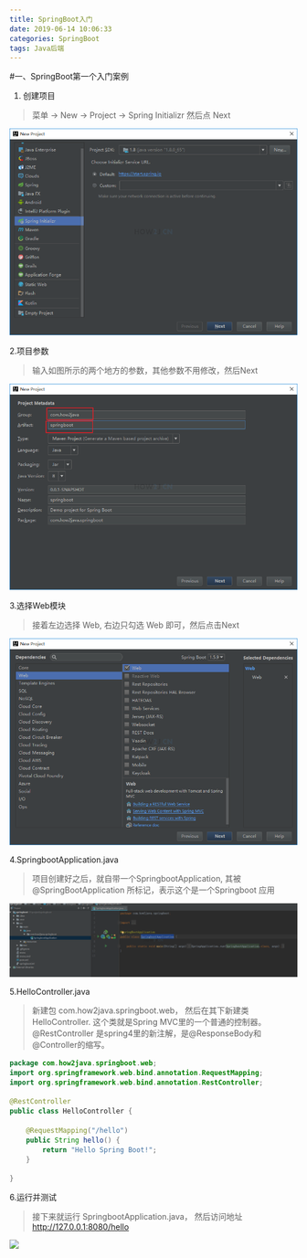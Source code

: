 ```yaml
---
title: SpringBoot入门
date: 2019-06-14 10:06:33
categories: SpringBoot
tags: Java后端
---
```


#一、SpringBoot第一个入门案例
1. 创建项目
> 菜单 -> New -> Project -> Spring Initializr 然后点 Next

![](SpringBoot入门/1.png)

2.项目参数
> 输入如图所示的两个地方的参数，其他参数不用修改，然后Next

![](SpringBoot入门/2.png)

3.选择Web模块
> 接着左边选择 Web, 右边只勾选 Web 即可，然后点击Next

![](SpringBoot入门/3.png)

4.SpringbootApplication.java
> 项目创建好之后，就自带一个SpringbootApplication, 其被@SpringBootApplication 所标记，表示这个是一个Springboot 应用

![](SpringBoot入门/4.png)

5.HelloController.java
> 新建包 com.how2java.springboot.web， 然后在其下新建类HelloController.
这个类就是Spring MVC里的一个普通的控制器。
@RestController 是spring4里的新注解，是@ResponseBody和@Controller的缩写。

```java
package com.how2java.springboot.web;
import org.springframework.web.bind.annotation.RequestMapping;
import org.springframework.web.bind.annotation.RestController;
 
@RestController
public class HelloController {
 
    @RequestMapping("/hello")
    public String hello() {
        return "Hello Spring Boot!";
    }
 
}
```

6.运行并测试
> 接下来就运行 SpringbootApplication.java， 然后访问地址
> http://127.0.0.1:8080/hello

![](SpringBoot入门g/5.png)
